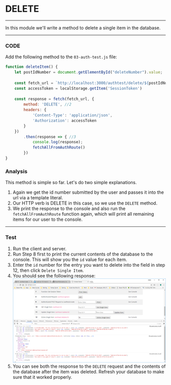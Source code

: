 # DELETE
---
In this module we'll write a method to delete a single item in the database. 

<hr />

### CODE
Add the following method to the `03-auth-test.js` file:

```js
function deleteItem() {
	let postIdNumber = document.getElementById("deleteNumber").value;

	const fetch_url = `http://localhost:3000/authtest/delete/${postIdNumber}` //1
	const accessToken = localStorage.getItem('SessionToken')

	const response = fetch(fetch_url, {
		method: 'DELETE', //2
		headers: {
			'Content-Type': 'application/json',
			'Authorization': accessToken
		}
	})
		.then(response => { //3
			console.log(response); 
			fetchAllFromAuthRoute()
		})
}
```

### Analysis
This method is simple so far. Let's do two simple explanations.
1. Again we get the id number submitted by the user and passes it into the url via a template literal.  
2. Our HTTP verb is DELETE in this case, so we use the `DELETE` method.
3. We print the response to the console and also run the `fetchAllFromAuthRoute` function again, which will print all remaining items for our user to the console.

<hr />

### Test
1. Run the client and server.
2. Run Step 8 first to print the current contents of the database to the console. This will show you the `id` value for each item. 
3. Enter the `id` number for the entry you want to delete into the field in step 12, then click `Delete Single Item`.
4. You should see the following response:
![screenshot](assets/08-delete.PNG)
5. You can see both the response to the `DELETE` request and the contents of the database after the item was deleted. Refresh your database to make sure that it worked properly.